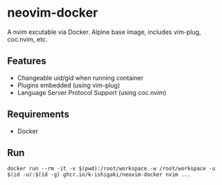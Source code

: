 # neovim-docker

A nvim excutable via Docker.
Alpine base image, includes vim-plug, coc.nvim, etc.

## Features

 * Changeable uid/gid when running container
 * Plugins embedded (using vim-plug)
 * Language Server Protocol Support (using coc.nvim)

## Requirements

 * Docker

## Run

```Shell
docker run --rm -it -v $(pwd):/root/workspace -w /root/workspace -u $(id -u):$(id -g) ghcr.io/k-ishigaki/neovim-docker nvim ...
```
